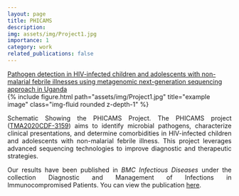 ```yaml
---
layout: page
title: PHICAMS
description: 
img: assets/img/Project1.jpg
importance: 1
category: work
related_publications: false
---
```


<a href="https://www.edctp.org/projects-2/edctp2-projects/career-development-fellowships-in-poverty-related-diseases-and-child-and-adolescent-health-2020/">
    Pathogen detection in HIV-infected children and adolescents with non-malarial febrile illnesses using metagenomic next-generation sequencing approach in Uganda
</a>

<div class="row">
    <div class="col-sm mt-3 mt-md-0">
        {% include figure.html path="assets/img/Project1.jpg" title="example image" class="img-fluid rounded z-depth-1" %}
    </div>
</div>
<div class="caption" style="text-align: justify;">
    <p>
        Schematic Showing the PHICAMS Project. The PHICAMS project (<a href="https://edctpalumninetwork.org/profile/300/">TMA2020CDF-3159</a>) aims to identify microbial pathogens, characterize clinical presentations, and determine comorbidities in HIV-infected children and adolescents with non-malarial febrile illness. This project leverages advanced sequencing technologies to improve diagnostic and therapeutic strategies.
    </p>
    <p>
        Our results have been published in <em>BMC Infectious Diseases</em> under the collection Diagnostic and Management of Infections in Immunocompromised Patients. You can view the publication <a href="https://link.springer.com/article/10.1186/s12879-025-10517-1">here</a>.
    </p>
</div>
